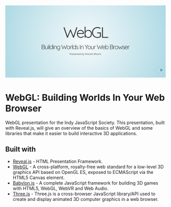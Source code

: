 # ![WebGL Presentation](https://github.com/nomadicvince/indyjs/blob/master/indyjs.png)

# WebGL: Building Worlds In Your Web Browser
WebGL presentation for the Indy JavaScript Society. This presentation, built with Reveal.js, will give an overview of the basics of WebGL and some libraries that make it easier to build interactive 3D applications.

## Built with 

- [Reveal.js](http://lab.hakim.se/reveal-js/#/p) - HTML Presentation Framework.
- [WebGL](https://www.khronos.org/webgl/) - A cross-platform, royalty-free web standard for a low-level 3D graphics API based on OpenGL ES, exposed to ECMAScript via the HTML5 Canvas element. 
- [Babylon.js](https://www.babylonjs.com/) - A complete JavaScript framework for building 3D games with HTML5, WebGL, WebVR and Web Audio.
- [Three.js](https://threejs.org/) - Three.js is a cross-browser JavaScript library/API used to create and display animated 3D computer graphics in a web browser.

